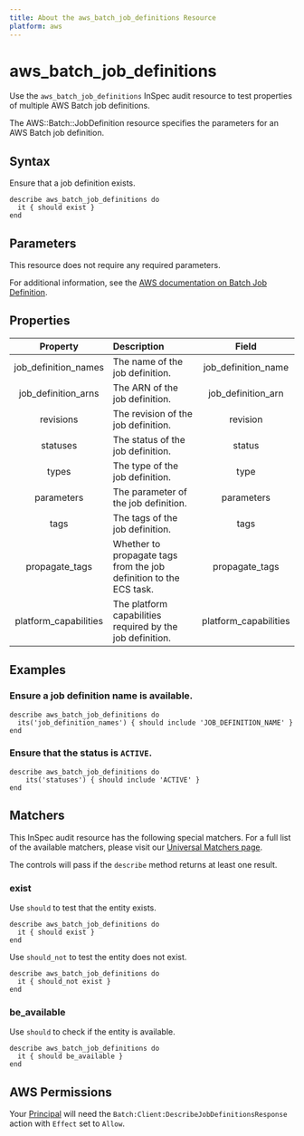 ```yaml
---
title: About the aws_batch_job_definitions Resource
platform: aws
---
```


# aws_batch_job_definitions

Use the `aws_batch_job_definitions` InSpec audit resource to test properties of multiple AWS Batch job definitions.

The AWS::Batch::JobDefinition resource specifies the parameters for an AWS Batch job definition.

## Syntax

Ensure that a job definition exists.

    describe aws_batch_job_definitions do
      it { should exist }
    end

## Parameters

This resource does not require any required parameters.

For additional information, see the [AWS documentation on Batch Job Definition](https://docs.aws.amazon.com/AWSCloudFormation/latest/UserGuide/aws-resource-athena-workgroup.html).

## Properties

| Property  | Description | Field |
| :---: | :--- | :---: |
| job_definition_names | The name of the job definition. | job_definition_name |
| job_definition_arns | The ARN of the job definition. | job_definition_arn |
| revisions | The revision of the job definition. | revision |
| statuses | The status of the job definition. | status |
| types | The type of the job definition. | type |
| parameters | The parameter of the job definition. | parameters |
| tags | The tags of the job definition. | tags |
| propagate_tags | Whether to propagate tags from the job definition to the ECS task. | propagate_tags |
| platform_capabilities | The platform capabilities required by the job definition. | platform_capabilities |

## Examples

### Ensure a job definition name is available.

    describe aws_batch_job_definitions do
      its('job_definition_names') { should include 'JOB_DEFINITION_NAME' }
    end

### Ensure that the status is `ACTIVE`.

    describe aws_batch_job_definitions do
        its('statuses') { should include 'ACTIVE' }
    end

## Matchers

This InSpec audit resource has the following special matchers. For a full list of the available matchers, please visit our [Universal Matchers page](https://www.inspec.io/docs/reference/matchers/).

The controls will pass if the `describe` method returns at least one result.

### exist

Use `should` to test that the entity exists.

    describe aws_batch_job_definitions do
      it { should exist }
    end

Use `should_not` to test the entity does not exist.

    describe aws_batch_job_definitions do
      it { should_not exist }
    end

### be_available

Use `should` to check if the entity is available.

    describe aws_batch_job_definitions do
      it { should be_available }
    end

## AWS Permissions

Your [Principal](https://docs.aws.amazon.com/IAM/latest/UserGuide/intro-structure.html#intro-structure-principal) will need the `Batch:Client:DescribeJobDefinitionsResponse` action with `Effect` set to `Allow`.
